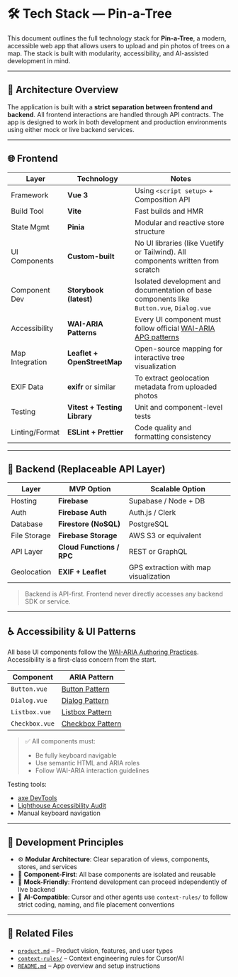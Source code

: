 # 🛠️ Tech Stack — Pin-a-Tree

This document outlines the full technology stack for **Pin-a-Tree**, a modern, accessible web app that allows users to upload and pin photos of trees on a map. The stack is built with modularity, accessibility, and AI-assisted development in mind.

---

## 🧩 Architecture Overview

The application is built with a **strict separation between frontend and backend**. All frontend interactions are handled through API contracts. The app is designed to work in both development and production environments using either mock or live backend services.

---

## 🌐 Frontend

| Layer           | Technology                   | Notes                                                                                                      |
| --------------- | ---------------------------- | ---------------------------------------------------------------------------------------------------------- |
| Framework       | **Vue 3**                    | Using `<script setup>` + Composition API                                                                   |
| Build Tool      | **Vite**                     | Fast builds and HMR                                                                                        |
| State Mgmt      | **Pinia**                    | Modular and reactive store structure                                                                       |
| UI Components   | **Custom-built**             | No UI libraries (like Vuetify or Tailwind). All components written from scratch                            |
| Component Dev   | **Storybook (latest)**       | Isolated development and documentation of base components like `Button.vue`, `Dialog.vue`                  |
| Accessibility   | **WAI-ARIA Patterns**        | Every UI component must follow official [WAI-ARIA APG patterns](https://www.w3.org/WAI/ARIA/apg/patterns/) |
| Map Integration | **Leaflet + OpenStreetMap**  | Open-source mapping for interactive tree visualization                                                     |
| EXIF Data       | **exifr** or similar         | To extract geolocation metadata from uploaded photos                                                       |
| Testing         | **Vitest + Testing Library** | Unit and component-level tests                                                                             |
| Linting/Format  | **ESLint + Prettier**        | Code quality and formatting consistency                                                                    |

---

## 🔧 Backend (Replaceable API Layer)

| Layer        | MVP Option                | Scalable Option                       |
| ------------ | ------------------------- | ------------------------------------- |
| Hosting      | **Firebase**              | Supabase / Node + DB                  |
| Auth         | **Firebase Auth**         | Auth.js / Clerk                       |
| Database     | **Firestore (NoSQL)**     | PostgreSQL                            |
| File Storage | **Firebase Storage**      | AWS S3 or equivalent                  |
| API Layer    | **Cloud Functions / RPC** | REST or GraphQL                       |
| Geolocation  | **EXIF + Leaflet**        | GPS extraction with map visualization |

> Backend is API-first. Frontend never directly accesses any backend SDK or service.

---

## ♿ Accessibility & UI Patterns

All base UI components follow the [WAI-ARIA Authoring Practices](https://www.w3.org/WAI/ARIA/apg/patterns/). Accessibility is a first-class concern from the start.

| Component      | ARIA Pattern                                                             |
| -------------- | ------------------------------------------------------------------------ |
| `Button.vue`   | [Button Pattern](https://www.w3.org/WAI/ARIA/apg/patterns/button/)       |
| `Dialog.vue`   | [Dialog Pattern](https://www.w3.org/WAI/ARIA/apg/patterns/dialog-modal/) |
| `Listbox.vue`  | [Listbox Pattern](https://www.w3.org/WAI/ARIA/apg/patterns/listbox/)     |
| `Checkbox.vue` | [Checkbox Pattern](https://www.w3.org/WAI/ARIA/apg/patterns/checkbox/)   |

> ✅ All components must:
>
> - Be fully keyboard navigable
> - Use semantic HTML and ARIA roles
> - Follow WAI-ARIA interaction guidelines

Testing tools:

- [axe DevTools](https://www.deque.com/axe/devtools/)
- [Lighthouse Accessibility Audit](https://developers.google.com/web/tools/lighthouse)
- Manual keyboard navigation

---

## 🎯 Development Principles

- ⚙️ **Modular Architecture**: Clear separation of views, components, stores, and services
- 🧱 **Component-First**: All base components are isolated and reusable
- 🔁 **Mock-Friendly**: Frontend development can proceed independently of live backend
- 🧠 **AI-Compatible**: Cursor and other agents use `context-rules/` to follow strict coding, naming, and file placement conventions

---

## 📁 Related Files

- [`product.md`](./product.md) – Product vision, features, and user types
- [`context-rules/`](./context-rules/) – Context engineering rules for Cursor/AI
- [`README.md`](../README.md) – App overview and setup instructions

